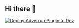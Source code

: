 ## Hi there 👋
[![Deploy AdventurePlugin to Dev](https://github.com/RaidRun/AdventurePlugin/actions/workflows/deploy_to_dev.yml/badge.svg?branch=develop)](https://github.com/RaidRun/AdventurePlugin/actions/workflows/deploy_to_dev.yml)
<!--

**Here are some ideas to get you started:**

🙋‍♀️ A short introduction - what is your organization all about?
🌈 Contribution guidelines - how can the community get involved?
👩‍💻 Useful resources - where can the community find your docs? Is there anything else the community should know?
🍿 Fun facts - what does your team eat for breakfast?
🧙 Remember, you can do mighty things with the power of [Markdown](https://docs.github.com/github/writing-on-github/getting-started-with-writing-and-formatting-on-github/basic-writing-and-formatting-syntax)
-->
